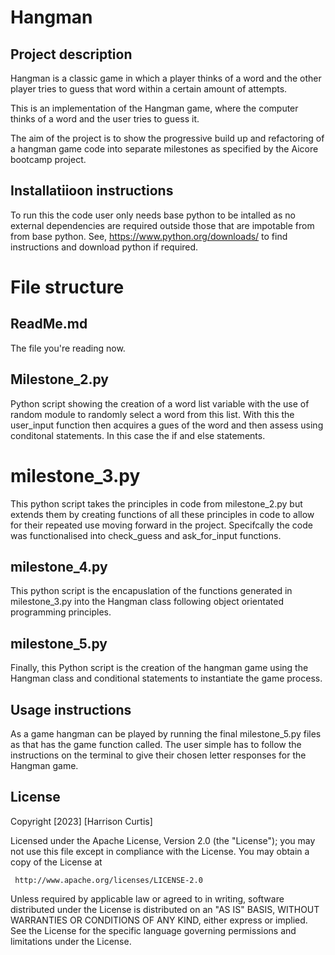 # Hangman

## Project description
Hangman is a classic game in which a player thinks of a word and the other player tries to guess that word within a certain amount of attempts.

This is an implementation of the Hangman game, where the computer thinks of a word and the user tries to guess it. 

The aim of the project is to show the progressive build up and refactoring of a hangman game code into separate milestones as specified by the Aicore bootcamp project.

## Installatiioon instructions
To run this the code user only needs base python to be intalled as no external dependencies are required outside those that are impotable from from base python. See, https://www.python.org/downloads/ to find instructions and download python if required.

# File structure

## ReadMe.md 
The file you're reading now.

## Milestone_2.py
Python script showing the creation of a word list variable with the use of random module to randomly select a word from this list. With this the user_input function then acquires a gues of the word and then assess using conditonal statements. In this case the if and else statements.

# milestone_3.py 
This python script takes the principles in code from milestone_2.py but extends them by creating functions of all these principles in code to allow for their repeated use moving forward in the project. Specifcally the code was functionalised into check_guess and ask_for_input functions. 

## milestone_4.py
This python script is the encapuslation of the functions generated in milestone_3.py into the Hangman class following object orientated programming principles.

## milestone_5.py
Finally, this Python script is the creation of the hangman game using the Hangman class and conditional statements to instantiate the game process.

## Usage instructions
As a game hangman can be played by running the final milestone_5.py files as that has the game function called. The user simple has to follow the instructions on the terminal to give their chosen letter responses for the Hangman game.

## License 
   Copyright [2023] [Harrison Curtis]

   Licensed under the Apache License, Version 2.0 (the "License");
   you may not use this file except in compliance with the License.
   You may obtain a copy of the License at

     http://www.apache.org/licenses/LICENSE-2.0

   Unless required by applicable law or agreed to in writing, software
   distributed under the License is distributed on an "AS IS" BASIS,
   WITHOUT WARRANTIES OR CONDITIONS OF ANY KIND, either express or implied.
   See the License for the specific language governing permissions and
   limitations under the License.